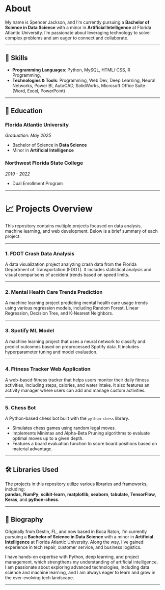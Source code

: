 # About

My name is Spencer Jackson, and I’m currently pursuing a **Bachelor of Science in Data Science** with a minor in **Artificial Intelligence** at Florida Atlantic University. I’m passionate about leveraging technology to solve complex problems and am eager to connect and collaborate.

---

## 🔧 Skills  

- **Programming Languages**: Python, MySQL, HTML/ CSS, R Programming,   
- **Technologies & Tools**: Programming, Web Dev, Deep Learning, Neural Networks, Power BI, AutoCAD, SolidWorks, Microsoft Office Suite (Word, Excel, PowerPoint)  

---

## 🏫 Education  

### **Florida Atlantic University**  
*Graduation: May 2025*  
- Bachelor of Science in **Data Science**  
- Minor in **Artificial Intelligence**  

### **Northwest Florida State College**  
*2019 - 2022*  
- Dual Enrollment Program  

---

# 📈 Projects Overview  

This repository contains multiple projects focused on data analysis, machine learning, and web development. Below is a brief summary of each project:

---

### 1. **FDOT Crash Data Analysis**  
   A data visualization project analyzing crash data from the Florida Department of Transportation (FDOT). It includes statistical analysis and visual comparisons of accident trends based on speed limits.

---

### 2. **Mental Health Care Trends Prediction**  
   A machine learning project predicting mental health care usage trends using various regression models, including Random Forest, Linear Regression, Decision Tree, and K-Nearest Neighbors.

---

### 3. **Spotify ML Model**  
   A machine learning project that uses a neural network to classify and predict outcomes based on preprocessed Spotify data. It includes hyperparameter tuning and model evaluation.

---

### 4. **Fitness Tracker Web Application**  
   A web-based fitness tracker that helps users monitor their daily fitness activities, including steps, calories, and water intake. It also features an activity manager where users can add and manage custom activities.

---

### 5. **Chess Bot**  
   A Python-based chess bot built with the `python-chess` library.  
   - Simulates chess games using random legal moves.  
   - Implements Minimax and Alpha-Beta Pruning algorithms to evaluate optimal moves up to a given depth.  
   - Features a board evaluation function to score board positions based on material advantage.  

---

## 🛠️ Libraries Used  

The projects in this repository utilize various libraries and frameworks, including:  
**pandas**, **NumPy**, **scikit-learn**, **matplotlib**, **seaborn**, **tabulate**, **TensorFlow**, **Keras**, and **python-chess**.

---

## 📖 Biography 

Originally from Destin, FL, and now based in Boca Raton, I’m currently pursuing a **Bachelor of Science in Data Science** with a minor in **Artificial Intelligence** at Florida Atlantic University. Along the way, I’ve gained experience in tech repair, customer service, and business logistics.  

I have hands-on expertise with Python, deep learning, and project management, which strengthens my understanding of artificial intelligence. I am passionate about exploring advanced technologies, including data science and machine learning, and I am always eager to learn and grow in the ever-evolving tech landscape.

---
